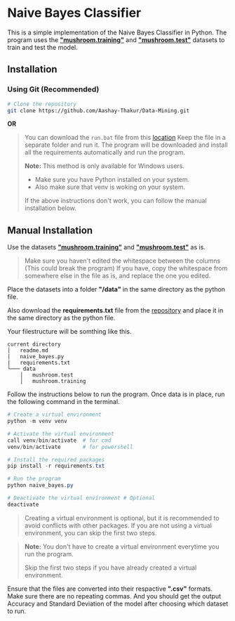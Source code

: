 # Naive Bayes Classifier

This is a simple implementation of the Naive Bayes Classifier in Python. The program uses the [**"mushroom.training"**](https://drive.google.com/file/d/1P0iabGWF6E5yvkgMg4mbMfN4LbL-Y5Yh/view?usp=classroom_web&authuser=0) and [**"mushroom.test"**](https://drive.google.com/file/d/1aUyHcK5T4-h6OX9xJzy8xCbTGfzX3Vbw/view?usp=classroom_web&authuser=0) datasets to train and test the model.

## Installation

### Using Git (Recommended)

```bash
# Clone the repository
git clone https://github.com/Aashay-Thakur/Data-Mining.git
```

**OR**

> You can download the `run.bat` file from this [location](https://github.com/Aashay-Thakur/Data-Mining/blob/main/run.bat)
> Keep the file in a separate folder and run it.
> The program will be downloaded and install all the requirements automatically and run the program.
>
> **Note:** This method is only available for Windows users.
>
> -   Make sure you have Python installed on your system.
> -   Also make sure that venv is woking on your system.
>
> If the above instructions don't work, you can follow the manual installation below.

## Manual Installation

Use the datasets [**"mushroom.training"**](https://drive.google.com/file/d/1P0iabGWF6E5yvkgMg4mbMfN4LbL-Y5Yh/view?usp=classroom_web&authuser=0) and [**"mushroom.test"**](https://drive.google.com/file/d/1aUyHcK5T4-h6OX9xJzy8xCbTGfzX3Vbw/view?usp=classroom_web&authuser=0) as is.

> Make sure you haven't edited the whitespace between the columns (This could break the program)
> If you have, copy the whitespace from somewhere else in the file as is, and replace the one you edited.

Place the datasets into a folder **"/data"** in the same directory as the python file.

Also download the **requirements.txt** file from the [repository](https://github.com/Aashay-Thakur/Data-Mining/blob/main/requirements.txt) and place it in the same directory as the python file.

Your filestructure will be somthing like this.

```
current directory
│   readme.md
|   naive_bayes.py
|   requirements.txt
└─── data
    │   mushroom.test
    │   mushroom.training
```

Follow the instructions below to run the program. Once data is in place, run the following command in the terminal.

```powershell
# Create a virtual environment
python -m venv venv

# Activate the virtual environment
call venv/bin/activate  # for cmd
venv/bin/activate       # for powershell

# Install the required packages
pip install -r requirements.txt

# Run the program
python naive_bayes.py

# Deactivate the virtual environment # Optional
deactivate
```

> Creating a virtual environment is optional, but it is recommended to avoid conflicts with other packages.
> If you are not using a virtual environment, you can skip the first two steps.

> **Note:** You don't have to create a virtual environment everytime you run the program.
>
> Skip the first two steps if you have already created a virtual environment.

Ensure that the files are converted into their respactive **".csv"** formats.
Make sure there are no repeating commas.
And you should get the output Accuracy and Standard Deviation of the model after choosing which dataset to run.
